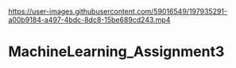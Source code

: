 

https://user-images.githubusercontent.com/59016549/197935291-a00b9184-a497-4bdc-8dc8-15be689cd243.mp4

# MachineLearning_Assignment3
